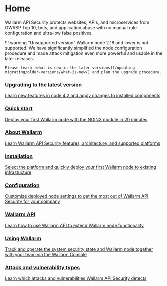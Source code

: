 # Home

Wallarm API Security protects websites, APIs, and microservices from OWASP Top 10, bots, and application abuse with no manual rule configuration and ultra‑low false positives.

!!! warning "Unsupported version"
    Wallarm node 2.18 and lower is not supported. We have significantly simplified the node configuration procedure and made attack mitigation even more powerful and usable in the later releases.

    Please learn [what is new in the later versions](/updating-migrating/older-versions/what-is-new/) and plan the upgrade procedure.

<div class="navigation">
<a href="../updating-migrating/what-is-new/" class="navigation-card">
    <h3>Upgrading to the latest version</h3>
    <p>Learn new features in node 4.2 and apply changes to installed components</p>
</a>

<a href="./quickstart/" class="navigation-card">
    <h3>Quick start</h3>
    <p>Deploy your first Wallarm node with the NGINX module in 20 minutes</p>
</a>
<a href="./about-wallarm-waf/overview/" class="navigation-card">
    <h3>About Wallarm</h3>
    <p>Learn Wallarm API Security features, architecture, and supported platforms</p>
</a>

<a href="./admin-en/supported-platforms/" class="navigation-card">
    <h3>Installation</h3>
    <p>Select the platform and quickly deploy your first Wallarm node to existing infrastucture</p>
</a>
<a href="./admin-en/configure-parameters-en/" class="navigation-card">
    <h3>Configuration</h3>
    <p>Customize deployed node settings to get the most out of Wallarm API Security for your company</p>
</a>  

<a href="./api/overview/" class="navigation-card">
    <h3>Wallarm API</h3>
    <p>Learn how to use Wallarm API to extend Wallarm node functionality</p>
</a>
<a href="./user-guides/user-intro/" class="navigation-card">
    <h3>Using Wallarm</h3>
    <p>Track and operate the system security state and Wallarm node together with your team via the Wallarm Console</p>
</a> 

<a href="./attacks-vulns-list/" class="navigation-card">
    <h3>Attack and vulnerability types</h3>
    <p>Learn which attacks and vulnerabilities Wallarm API Security detects</p>
</a>
</div>